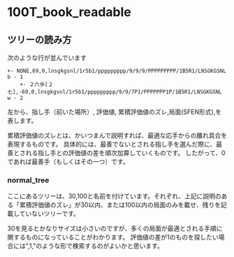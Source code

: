 # 100T_book_readable


## ツリーの読み方
次のような行が並んでいます
```
+- NONE,69,0,lnsgkgsnl/1r5b1/ppppppppp/9/9/9/PPPPPPPPP/1B5R1/LNSGKGSNL b - 1
    +- ２六歩[２七],-69,0,lnsgkgsnl/1r5b1/ppppppppp/9/9/7P1/PPPPPPP1P/1B5R1/LNSGKGSNL w - 2
```
左から、指し手（前いた場所）, 評価値, 累積評価値のズレ,局面(SFEN形式),を表します。

累積評価値のズレとは、かいつまんで説明すれば、最適な応手からの離れ具合を表現するものです。
具体的には、最善でないとされる指し手を選んだ際に、最善とされる指し手との評価値の差を順次加算していくものです。
したがって、0であれば最善手（もしくはその一つ）です。

### normal_tree
ここにあるツリーは、30,100と名前を付けています。それぞれ、上記に説明のある「累積評価値のズレ」が30以内、または100以内の局面のみを載せ、残りを記載していないツリーです。

30を見るとかなりサイズは小さいのですが、多くの局面が最適とされる手順に関するものになっていることがわかります。
評価値の差が1のものを探したい場合には",1,"のような形で検索するのがよいかと思います。
